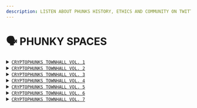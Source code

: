 ```yaml
---
description: LISTEN ABOUT PHUNKS HISTORY, ETHICS AND COMMUNITY ON TWITTER
---
```


# 🗣 PHUNKY SPACES

<details>

<summary><a href="https://twitter.com/i/spaces/1eaKbrXLayBKX"><code>CRYPTOPHUNKS TOWNHALL VOL. 1</code></a></summary>

[https://twitter.com/i/spaces/1eaKbrXLayBKX](https://twitter.com/i/spaces/1eaKbrXLayBKX)

</details>

<details>

<summary><a href="https://twitter.com/i/spaces/1zqKVPVjAwaJB"><code>CRYPTOPHUNKS TOWNHALL VOL. 2</code></a></summary>

[https://twitter.com/i/spaces/1zqKVPVjAwaJB](https://twitter.com/i/spaces/1zqKVPVjAwaJB)

</details>

<details>

<summary><a href="https://twitter.com/i/spaces/1lDGLnmAPDkxm"><code>CRYPTOPHUNKS TOWNHALL VOL. 3</code></a></summary>

[https://twitter.com/i/spaces/1lDGLnmAPDkxm](https://twitter.com/i/spaces/1lDGLnmAPDkxm)

</details>

<details>

<summary><a href="https://twitter.com/i/spaces/1nAJErMqoPnxL"><code>CRYPTOPHUNKS TOWNHALL VOL. 4</code></a></summary>

[https://twitter.com/i/spaces/1nAJErMqoPnxL](https://twitter.com/i/spaces/1nAJErMqoPnxL)

</details>

<details>

<summary><a href="https://twitter.com/i/spaces/1MnxnpaZlpNGO?s=20"><code>CRYPTOPHUNKS TOWNHALL VOL. 5</code></a></summary>

[https://twitter.com/i/spaces/1MnxnpaZlpNGO?s=20](https://twitter.com/i/spaces/1MnxnpaZlpNGO?s=20)

</details>

<details>

<summary><a href="https://twitter.com/i/spaces/1PlKQpYokMkxE"><code>CRYPTOPHUNKS TOWNHALL VOL. 6</code> </a></summary>

[https://twitter.com/i/spaces/1PlKQpYokMkxE](https://twitter.com/i/spaces/1PlKQpYokMkxE?s=20)

</details>

<details>

<summary><a href="https://twitter.com/i/spaces/1zqKVPrXDqLJB"><code>CRYPTOPHUNKS TOWNHALL VOL. 7</code></a></summary>

[https://twitter.com/i/spaces/1zqKVPrXDqLJB](https://twitter.com/i/spaces/1zqKVPrXDqLJB?s=20)

</details>
